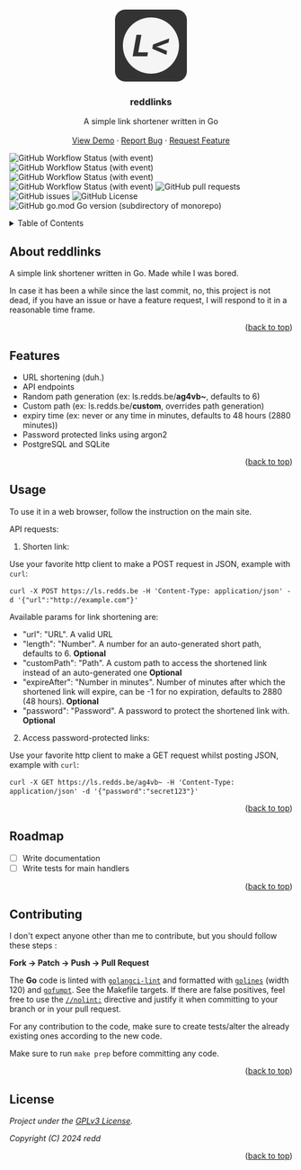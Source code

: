 <!-- Improved compatibility of back to top link: See: https://github.com/othneildrew/Best-README-Template/pull/73 -->
<a name="readme-top"></a>

<!-- PROJECT LOGO -->
<br />
<div align="center">
  <a href="https://github.com/redds-be/reddlinks">
    <img src="static/assets/img/reddlinks_logo_d.png" alt="Logo" width="128" height="128">
  </a>

<h3 align="center">reddlinks</h3>

  <p align="center">
    A simple link shortener written in Go
    <br />
    <br />
    <a href="https://ls.redds.be">View Demo</a>
    ·
    <a href="https://github.com/redds-be/reddlinks/issues">Report Bug</a>
    ·
    <a href="https://github.com/redds-be/reddlinks/issues">Request Feature</a>
  </p>
</div>

<!-- PROJECT SHIELDS -->
![GitHub Workflow Status (with event)](https://img.shields.io/github/actions/workflow/status/redds-be/reddlinks/golangci-lint.yml?label=Golangci-lint)
![GitHub Workflow Status (with event)](https://img.shields.io/github/actions/workflow/status/redds-be/reddlinks/gotest.yml?label=Go%20test)
![GitHub Workflow Status (with event)](https://img.shields.io/github/actions/workflow/status/redds-be/reddlinks/gobuild.yml?label=Go%20build)
![GitHub Workflow Status (with event)](https://img.shields.io/github/actions/workflow/status/redds-be/reddlinks/docker-build-test.yml?label=Docker%20build)
![GitHub pull requests](https://img.shields.io/github/issues-pr/redds-be/reddlinks)
![GitHub issues](https://img.shields.io/github/issues/redds-be/reddlinks)
![GitHub License](https://img.shields.io/github/license/redds-be/reddlinks)
![GitHub go.mod Go version (subdirectory of monorepo)](https://img.shields.io/github/go-mod/go-version/redds-be/reddlinks)

<!-- TABLE OF CONTENTS -->
<details>
  <summary>Table of Contents</summary>
  <ol>
    <li><a href="#about-the-project">About The Project</a></li>
    <li><a href="#features">Features</a></li>
    <li><a href="#usage">Usage</a></li>
    <li><a href="#roadmap">Roadmap</a></li>
    <li><a href="#contributing">Contributing</a></li>
    <li><a href="#license">License</a></li>
  </ol>
</details>



<!-- ABOUT THE PROJECT -->
## About reddlinks

A simple link shortener written in Go. Made while I was bored.

In case it has been a while since the last commit, no, this project is not dead, if you have an issue or have a feature request, I will respond to it in a reasonable time frame.

<p align="right">(<a href="#readme-top">back to top</a>)</p>

## Features

- URL shortening (duh.)
- API endpoints
- Random path generation (ex: ls.redds.be/**ag4vb~**, defaults to 6)
- Custom path (ex: ls.redds.be/**custom**, overrides path generation)
- expiry time (ex: never or any time in minutes, defaults to 48 hours (2880 minutes))
- Password protected links using argon2
- PostgreSQL and SQLite

<p align="right">(<a href="#readme-top">back to top</a>)</p>

<!-- USAGE EXAMPLES -->
## Usage

To use it in a web browser, follow the instruction on the main site.

API requests:

1. Shorten link:

Use your favorite http client to make a POST request in JSON, example with `curl`:

```console
curl -X POST https://ls.redds.be -H 'Content-Type: application/json' -d '{"url":"http://example.com"}'
```
Available params for link shortening are:

- "url": "URL". A valid URL
- "length": "Number". A number for an auto-generated short path, defaults to 6. **Optional**
- "customPath": "Path". A custom path to access the shortened link instead of an auto-generated one **Optional**
- "expireAfter": "Number in minutes". Number of minutes after which the shortened link will expire, can be -1 for no expiration, defaults to 2880 (48 hours). **Optional**
- "password": "Password". A password to protect the shortened link with. **Optional**

2. Access password-protected links:

Use your favorite http client to make a GET request whilst posting JSON, example with `curl`:

```console
curl -X GET https://ls.redds.be/ag4vb~ -H 'Content-Type: application/json' -d '{"password":"secret123"}'
```

<p align="right">(<a href="#readme-top">back to top</a>)</p>

<!-- ROADMAP -->
## Roadmap

- [ ] Write documentation
- [ ] Write tests for main handlers

<p align="right">(<a href="#readme-top">back to top</a>)</p>

<!-- CONTRIBUTING -->
## Contributing

I don't expect anyone other than me to contribute, but you should follow these steps :

**Fork -> Patch -> Push -> Pull Request**

The **Go** code is linted with [`golangci-lint`](https://golangci-lint.run) and
formatted with [`golines`](https://github.com/segmentio/golines) (width 120) and
[`gofumpt`](https://github.com/mvdan/gofumpt). See the Makefile targets.
If there are false positives, feel free to use the
[`//nolint:`](https://golangci-lint.run/usage/false-positives/#nolint-directive) directive
and justify it when committing to your branch or in your pull request.

For any contribution to the code, make sure to create tests/alter the already existing ones according to the new code.

Make sure to run `make prep` before committing any code.

<p align="right">(<a href="#readme-top">back to top</a>)</p>

<!-- LICENSE -->
## License

*Project under the [GPLv3 License](https://www.gnu.org/licenses/gpl-3.0.html).*

*Copyright (C) 2024 redd*

<p align="right">(<a href="#readme-top">back to top</a>)</p>
